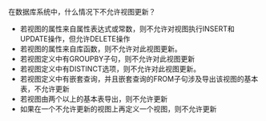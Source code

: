 在数据库系统中，什么情况下不允许视图更新？

- 若视图的属性来自属性表达式或常数，则不允许对视图执行INSERT和UPDATE操作，但允许DELETE操作
- 若视图的属性来自库函数，则不允许对此视图更新。
- 若视图定义中有GROUPBY子句，则不允许对此视图更新
- 若视图定义中有DISTINCT选项，则不允许对此视图更新。
- 若视图定义中有嵌套查询，并且嵌套查询的FROM子句涉及导出该视图的基本表，不允许更新
- 若视图由两个以上的基本表导出，则不允许更新
- 如果在一个不允许更新的视图上再定义一个视图，则不允许更新
